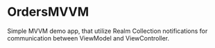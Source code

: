 # OrdersMVVM

Simple MVVM demo app, that utilize Realm Collection notifications for communication between ViewModel and ViewController.
